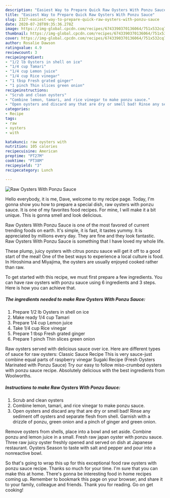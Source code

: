 ```yaml
---
description: "Easiest Way to Prepare Quick Raw Oysters With Ponzu Sauce"
title: "Easiest Way to Prepare Quick Raw Oysters With Ponzu Sauce"
slug: 2327-easiest-way-to-prepare-quick-raw-oysters-with-ponzu-sauce
date: 2020-07-28T09:35:36.278Z
image: https://img-global.cpcdn.com/recipes/6743390370136064/751x532cq70/raw-oysters-with-ponzu-sauce-recipe-main-photo.jpg
thumbnail: https://img-global.cpcdn.com/recipes/6743390370136064/751x532cq70/raw-oysters-with-ponzu-sauce-recipe-main-photo.jpg
cover: https://img-global.cpcdn.com/recipes/6743390370136064/751x532cq70/raw-oysters-with-ponzu-sauce-recipe-main-photo.jpg
author: Rosalie Dawson
ratingvalue: 4.9
reviewcount: 3
recipeingredient:
- "1/2 lb Oysters in shell on ice"
- "1/4 cup Tamari"
- "1/4 cup Lemon juice"
- "1/4 cup Rice vinegar"
- "1 tbsp Fresh grated ginger"
- "1 pinch Thin slices green onion"
recipeinstructions:
- "Scrub and clean oysters"
- "Combine lemon, tamari, and rice vinegar to make ponzu sauce."
- "Open oysters and discard any that are dry or smell bad! Rinse any sediment off oysters and separate flesh from shell. Garnish with a drizzle of ponzu, green onion and a pinch of ginger and green onion."
categories:
- Recipe
tags:
- raw
- oysters
- with

katakunci: raw oysters with 
nutrition: 105 calories
recipecuisine: American
preptime: "PT27M"
cooktime: "PT38M"
recipeyield: "3"
recipecategory: Lunch

---
```



![Raw Oysters With Ponzu Sauce](https://img-global.cpcdn.com/recipes/6743390370136064/751x532cq70/raw-oysters-with-ponzu-sauce-recipe-main-photo.jpg)

Hello everybody, it is me, Dave, welcome to my recipe page. Today, I'm gonna show you how to prepare a special dish, raw oysters with ponzu sauce. It is one of my favorites food recipes. For mine, I will make it a bit unique. This is gonna smell and look delicious.

Raw Oysters With Ponzu Sauce is one of the most favored of current trending foods on earth. It's simple, it is fast, it tastes yummy. It is appreciated by millions every day. They are fine and they look fantastic. Raw Oysters With Ponzu Sauce is something that I have loved my whole life.

These plump, juicy oysters with citrus ponzu sauce will get it off to a good start of the meal! One of the best ways to experience a local culture is food. In Hiroshima and Miyajima, the oysters are usually enjoyed cooked rather than raw.


To get started with this recipe, we must first prepare a few ingredients. You can have raw oysters with ponzu sauce using 6 ingredients and 3 steps. Here is how you can achieve that.

<!--inarticleads1-->

##### The ingredients needed to make Raw Oysters With Ponzu Sauce:

1. Prepare 1/2 lb Oysters in shell on ice
1. Make ready 1/4 cup Tamari
1. Prepare 1/4 cup Lemon juice
1. Take 1/4 cup Rice vinegar
1. Prepare 1 tbsp Fresh grated ginger
1. Prepare 1 pinch Thin slices green onion


Raw oysters served with delicious sauce over ice. Here are different types of sauce for raw oysters: Classic Sauce Recipe This is very sauce-just combine equal parts of raspberry vinegar Sugaki Recipe (Fresh Oysters Marinated with Ponzu Sauce) Try our easy to follow miso-crumbed oysters with ponzu sauce recipe. Absolutely delicious with the best ingredients from Woolworths. 

<!--inarticleads2-->

##### Instructions to make Raw Oysters With Ponzu Sauce:

1. Scrub and clean oysters
1. Combine lemon, tamari, and rice vinegar to make ponzu sauce.
1. Open oysters and discard any that are dry or smell bad! Rinse any sediment off oysters and separate flesh from shell. Garnish with a drizzle of ponzu, green onion and a pinch of ginger and green onion.


Remove oysters from shells, place into a bowl and set aside. Combine ponzu and lemon juice in a small. Fresh raw japan oyster with ponzu sauce. Three raw juicy oyster freshly opened and served on dish at Japanese restaurant. Oysters Season to taste with salt and pepper and pour into a nonreactive bowl. 

So that's going to wrap this up for this exceptional food raw oysters with ponzu sauce recipe. Thanks so much for your time. I'm sure that you can make this at home. There's gonna be interesting food in home recipes coming up. Remember to bookmark this page on your browser, and share it to your family, colleague and friends. Thank you for reading. Go on get cooking!
